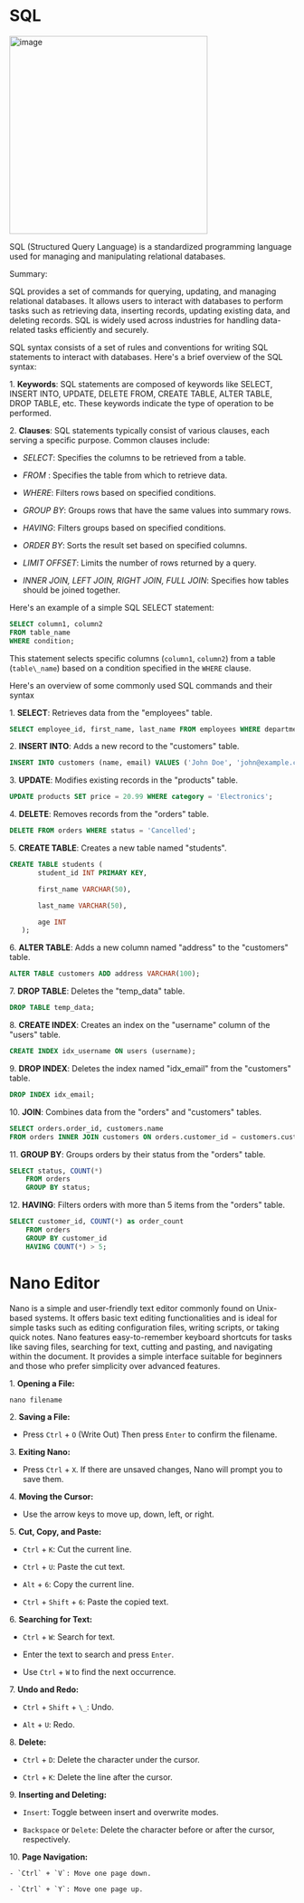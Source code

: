 
# SQL

<img width="350" alt="image" src="https://github.com/MabelOlivia/Devops-Cloud-Engineering/assets/70368706/3b402062-2390-45d7-a487-d1fefa5ea34b">

SQL (Structured Query Language) is a standardized programming language used for managing and manipulating relational databases. 

Summary:

SQL provides a set of commands for querying, updating, and managing relational databases. It allows users to interact with databases to perform tasks such as retrieving data, inserting records, updating existing data, and deleting records. SQL is widely used across industries for handling data-related tasks efficiently and securely.

SQL syntax consists of a set of rules and conventions for writing SQL statements to interact with databases. Here's a brief overview of the SQL syntax:

1\. **Keywords**: SQL statements are composed of keywords like SELECT, INSERT INTO, UPDATE, DELETE FROM, CREATE TABLE, ALTER TABLE, DROP TABLE, etc. These keywords indicate the type of operation to be performed.

2\. **Clauses**: SQL statements typically consist of various clauses, each serving a specific purpose. Common clauses include:

   - *SELECT*: Specifies the columns to be retrieved from a table.

   - *FROM* : Specifies the table from which to retrieve data.

   - *WHERE*: Filters rows based on specified conditions.

   - *GROUP BY*: Groups rows that have the same values into summary rows.

   - *HAVING*: Filters groups based on specified conditions.

   - *ORDER BY*: Sorts the result set based on specified columns.

   - *LIMIT OFFSET*: Limits the number of rows returned by a query.

   - *INNER JOIN, LEFT JOIN, RIGHT JOIN, FULL JOIN*: Specifies how tables should be joined together.

Here's an example of a simple SQL SELECT statement:

```sql
SELECT column1, column2
FROM table_name
WHERE condition;
```

This statement selects specific columns (`column1`, `column2`) from a table (`table\_name`) based on a condition specified in the `WHERE` clause.

Here's an overview of some commonly used SQL commands and their syntax

1\. **SELECT**: Retrieves data from the "employees" table.

```sql
SELECT employee_id, first_name, last_name FROM employees WHERE department = 'HR';
```

2\. **INSERT INTO**: Adds a new record to the "customers" table.

````sql
INSERT INTO customers (name, email) VALUES ('John Doe', 'john@example.com');
````

3\. **UPDATE**: Modifies existing records in the "products" table.

````sql
UPDATE products SET price = 20.99 WHERE category = 'Electronics';
````

4\. **DELETE**: Removes records from the "orders" table.

````sql
DELETE FROM orders WHERE status = 'Cancelled';
````

5\. **CREATE TABLE**: Creates a new table named "students".

````sql
CREATE TABLE students (
       student_id INT PRIMARY KEY,

       first_name VARCHAR(50),

       last_name VARCHAR(50),

       age INT
   );
````

6\. **ALTER TABLE**: Adds a new column named "address" to the "customers" table.

````sql
ALTER TABLE customers ADD address VARCHAR(100);
````

7\. **DROP TABLE**: Deletes the "temp_data" table.

````sql
DROP TABLE temp_data;
````

8\. **CREATE INDEX**: Creates an index on the "username" column of the "users" table.

````sql
CREATE INDEX idx_username ON users (username);
````

9\. **DROP INDEX**: Deletes the index named "idx_email" from the "customers" table.

````sql
DROP INDEX idx_email;
````

10\. **JOIN**: Combines data from the "orders" and "customers" tables.

````sql
SELECT orders.order_id, customers.name 
FROM orders INNER JOIN customers ON orders.customer_id = customers.customer_id;
````

11\. **GROUP BY**: Groups orders by their status from the "orders" table.

````sql
SELECT status, COUNT(*) 
    FROM orders 
    GROUP BY status;
````

12\. **HAVING**: Filters orders with more than 5 items from the "orders" table.

````sql
SELECT customer_id, COUNT(*) as order_count 
    FROM orders 
    GROUP BY customer_id 
    HAVING COUNT(*) > 5;
````

# Nano Editor

Nano is a simple and user-friendly text editor commonly found on Unix-based systems. It offers basic text editing functionalities and is ideal for simple tasks such as editing configuration files, writing scripts, or taking quick notes. Nano features easy-to-remember keyboard shortcuts for tasks like saving files, searching for text, cutting and pasting, and navigating within the document. It provides a simple interface suitable for beginners and those who prefer simplicity over advanced features.


1\. **Opening a File:**

   `nano filename`

2\. **Saving a File:**

   - Press `Ctrl` + `O` (Write Out)
     Then press `Enter` to confirm the filename.

3\. **Exiting Nano:**

   - Press `Ctrl` + `X`.
     If there are unsaved changes, Nano will prompt you to save them.

4\. **Moving the Cursor:**

   - Use the arrow keys to move up, down, left, or right.

5\. **Cut, Copy, and Paste:**

   - `Ctrl` + `K`: Cut the current line.

   - `Ctrl` + `U`: Paste the cut text.

   - `Alt` + `6`: Copy the current line.

   - `Ctrl` + `Shift` + `6`: Paste the copied text.

6\. **Searching for Text:**

   - `Ctrl` + `W`: Search for text.

   - Enter the text to search and press `Enter`.

   - Use `Ctrl` + `W` to find the next occurrence.

7\. **Undo and Redo:**

   - `Ctrl` + `Shift` + `\_`: Undo.

   - `Alt` + `U`: Redo.

8\. **Delete:**

   - `Ctrl` + `D`: Delete the character under the cursor.

   - `Ctrl` + `K`: Delete the line after the cursor.

9\. **Inserting and Deleting:**

   - `Insert`: Toggle between insert and overwrite modes.

   - `Backspace` or `Delete`: Delete the character before or after the cursor, respectively.

10\. **Page Navigation:**

    - `Ctrl` + `V`: Move one page down.

    - `Ctrl` + `Y`: Move one page up.



